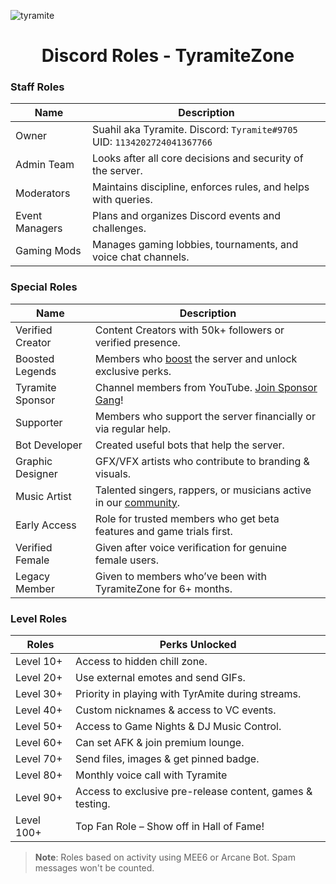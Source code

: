 ![tyramite](https://github.com/user-attachments/assets/0c238135-001e-4e05-9e31-5c2986975651)   
 <div align="center"> 
<h1>Discord Roles - TyramiteZone</h1> 
</div>

<h3>Staff Roles</h3>

| Name           | Description                                                                                                           |
|----------------|-----------------------------------------------------------------------------------------------------------------------|
| Owner          | Suahil aka Tyramite. Discord: `Tyramite#9705` UID: `1134202724041367766`                                                |
| Admin Team     | Looks after all core decisions and security of the server.                                                           |
| Moderators     | Maintains discipline, enforces rules, and helps with queries.                                                        |
| Event Managers | Plans and organizes Discord events and challenges.                                                                   |
| Gaming Mods    | Manages gaming lobbies, tournaments, and voice chat channels.                                                        |

<h3>Special Roles</h3>

| Name              | Description                                                                                                                                                                                                     |
|-------------------|-----------------------------------------------------------------------------------------------------------------------------------------------------------------------------------------------------------------|
| Verified Creator  | Content Creators with 50k+ followers or verified presence.                                                                                                                |
| Boosted Legends   | Members who [boost](https://support.discord.com/hc/en-us/articles/360028038352-Server-Boosting-) the server and unlock exclusive perks.                                   |
| Tyramite Sponsor  | Channel members from YouTube. [Join Sponsor Gang](https://www.youtube.com/channel/UCjinAPkEEoDdaJ3_Fo3rQ4Q/join)!                                                              |
| Supporter         | Members who support the server financially or via regular help.                                                                                                           |
| Bot Developer     | Created useful bots that help the server.                                                                                                                                |
| Graphic Designer  | GFX/VFX artists who contribute to branding & visuals.                                                                                                                     |
| Music Artist      | Talented singers, rappers, or musicians active in our [community](https://discord.gg/5euFaYBXTp).                                                                                                          |
| Early Access      | Role for trusted members who get beta features and game trials first.                                                                                                     |
| Verified Female   | Given after voice verification for genuine female users.                                                                                                                  |
| Legacy Member     | Given to members who’ve been with TyramiteZone for 6+ months.                                                                                                             |

<h3>Level Roles</h3>

| Roles       | Perks Unlocked                                                             |
|-------------|----------------------------------------------------------------------------|
| Level  10+  | Access to hidden chill zone.                                               |
| Level  20+  | Use external emotes and send GIFs.                                         |
| Level  30+  | Priority in playing with TyrAmite during streams.                          |
| Level  40+  | Custom nicknames & access to VC events.                                    |
| Level  50+  | Access to Game Nights & DJ Music Control.                                  |
| Level  60+  | Can set AFK & join premium lounge.                                         |
| Level  70+  | Send files, images & get pinned badge.                                     |
| Level  80+  | Monthly voice call with Tyramite                                           |
| Level  90+  | Access to exclusive pre-release content, games & testing.                  |
| Level 100+ | Top Fan Role – Show off in Hall of Fame!                                    |

> **Note**: Roles based on activity using MEE6 or Arcane Bot. Spam messages won't be counted. 
